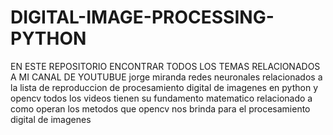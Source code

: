 #          DIGITAL-IMAGE-PROCESSING-PYTHON 
EN ESTE REPOSITORIO ENCONTRAR TODOS LOS TEMAS RELACIONADOS A MI CANAL DE YOUTUBUE jorge miranda redes neuronales
relacionados a la lista de reproduccion de procesamiento digital de imagenes en python y opencv
todos los videos tienen su fundamento matematico relacionado a como operan los metodos que opencv nos brinda
para el procesamiento digital de imagenes
